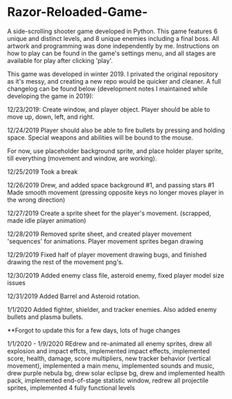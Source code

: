 # Razor-Reloaded-Game-
A side-scrolling shooter game developed in Python. This game features 6 unique and distinct levels, and 8 unique enemies including a final boss. 
All artwork and programming was done independently by me. Instructions on how to play can be found in the game's settings menu, and all stages are available for play
after clicking 'play'.


This game was developed in winter 2019. I privated the original repository as it's messy, and creating a new repo would be quicker and cleaner. A full changelog can be found below (development notes I maintained while developing the game in 2019):


12/23/2019:
Create window, and player object. Player should be able to move up, down, left, and right.

12/24/2019
Player should also be able to fire bullets by pressing and holding space. Special weapons and abilities will be bound to the mouse.

For now, use placeholder background sprite, and place holder player sprite, till everything (movement and window, are working).

12/25/2019
Took a break

12/26/2019
Drew, and added space background #1, and passing stars #1
Made smooth movement (pressing opposite keys no longer moves player in the wrong direction)

12/27/2019
Create a sprite sheet for the player's movement. (scrapped, made idle player animation)

12/28/2019
Removed sprite sheet, and created player movement 'sequences' for animations.
Player movement sprites began drawing

12/29/2019
Fixed half of player movement drawing bugs, and finished drawing the rest of the movement png's.

12/30/2019
Added enemy class file, asteroid enemy, fixed player model size issues

12/31/2019
Added Barrel and Asteroid rotation.

1/1/2020
Added fighter, shielder, and tracker enemies. Also added enemy bullets and plasma bullets.

**Forgot to update this for a few days, lots of huge changes 

1/1/2020 - 1/9/2020
REdrew and re-animated all enemy sprites, drew all explosion and impact effcts, implemented impact effects, implemented score, health, damage, 
score multipliers, new tracker behavior (vertical movement), implemented a main menu, implemented sounds and music, drew purple nebula bg, drew 
solar eclipse bg, drew and implemented health pack, implemented end-of-stage statistic window, redrew all projectile sprites, implemented 4
fully functional levels


